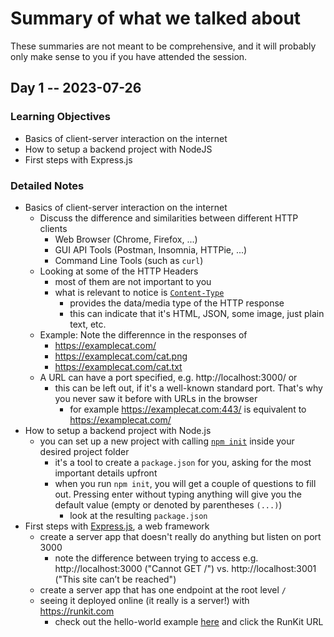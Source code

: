 # Summary of what we talked about

These summaries are not meant to be comprehensive, and it will probably only make sense to you if you have attended the session.

## Day 1 -- 2023-07-26

### Learning Objectives
- Basics of client-server interaction on the internet
- How to setup a backend project with NodeJS
- First steps with Express.js

### Detailed Notes
- Basics of client-server interaction on the internet
    - Discuss the difference and similarities between different HTTP clients
        - Web Browser (Chrome, Firefox, ...)
        - GUI API Tools (Postman, Insomnia, HTTPie, ...)
        - Command Line Tools (such as `curl`)
    - Looking at some of the HTTP Headers
        - most of them are not important to you
        - what is relevant to notice is [`Content-Type`](https://developer.mozilla.org/en-US/docs/Web/HTTP/Headers/Content-Type)
            - provides the data/media type of the HTTP response
            - this can indicate that it's HTML, JSON, some image, just plain text, etc.
    - Example: Note the differennce in the responses of
        - https://examplecat.com/
        - https://examplecat.com/cat.png
        - https://examplecat.com/cat.txt
    - A URL can have a port specified, e.g. http://localhost:3000/ or 
        - this can be left out, if it's a well-known standard port. That's why you never saw it before with URLs in the browser
            - for example https://examplecat.com:443/ is equivalent to https://examplecat.com/
- How to setup a backend project with Node.js
    - you can set up a new project with calling [`npm init`](https://docs.npmjs.com/cli/v9/commands/npm-init) inside your desired project folder
        - it's a tool to create a `package.json` for you, asking for the most important details upfront
        - when you run `npm init`, you will get a couple of questions to fill out. Pressing enter without typing anything will give you the default value (empty or denoted by parentheses `(...)`)
            - look at the resulting `package.json`
- First steps with [Express.js](https://expressjs.com/), a web framework
    - create a server app that doesn't really do anything but listen on port 3000
        - note the difference between trying to access e.g. http://localhost:3000 ("Cannot GET /") vs. http://localhost:3001 ("This site can’t be reached")
    - create a server app that has one endpoint at the root level `/`
    - seeing it deployed online (it really is a server!) with https://runkit.com
        - check out the hello-world example [here](https://expressjs.com/en/starter/hello-world.html) and click the RunKit URL
